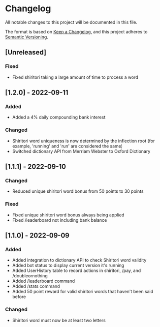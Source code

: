 # Changelog

All notable changes to this project will be documented in this file.

The format is based on [Keep a Changelog](https://keepachangelog.com/en/1.0.0/),
and this project adheres to [Semantic Versioning](https://semver.org/spec/v2.0.0.html).

## [Unreleased]

### Fixed

- Fixed shiritori taking a large amount of time to process a word

## [1.2.0] - 2022-09-11

### Added

- Added a 4% daily compounding bank interest

### Changed

- Shiritori word uniqueness is now determined by the inflection root (for example, 'running' and 'run' are considered the same)
- Switched dictionary API from Merriam Webster to Oxford Dictionary

## [1.1.1] - 2022-09-10

### Changed

- Reduced unique shiritori word bonus from 50 points to 30 points

### Fixed

- Fixed unique shiritori word bonus always being applied
- Fixed /leaderboard not including bank balance

## [1.1.0] - 2022-09-09

### Added

- Added integration to dictionary API to check Shiritori word validity
- Added bot status to display current version it's running
- Added UserHistory table to record actions in shiritori, /pay, and /doubleornothing
- Added /leaderboard command
- Added /stats command
- Added 50 point reward for valid shiritori words that haven't been said before

### Changed

- Shiritori word must now be at least two letters
